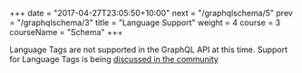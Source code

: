 +++
date = "2017-04-27T23:05:50+10:00"
next = "/graphqlschema/5"
prev = "/graphqlschema/3"
title = "Language Support"
weight = 4
course = 3
courseName = "Schema"
+++

Language Tags are not supported in the GraphQL API at this time. Support for
Language Tags is being
[discussed in the community](https://discuss.dgraph.io/t/wip-rfc-allow-language-tag-support-in-graphql/13027)
